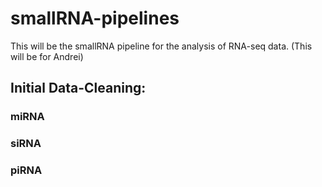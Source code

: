 # smallRNA-pipelines
This will be the smallRNA pipeline for the analysis of RNA-seq data. (This will be for Andrei)

## Initial Data-Cleaning:

### miRNA

### siRNA

### piRNA

